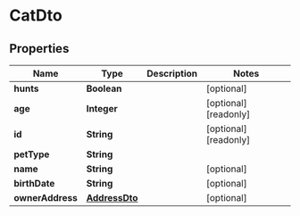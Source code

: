 
# CatDto

## Properties

Name | Type | Description | Notes
------------ | ------------- | ------------- | -------------
**hunts** | **Boolean** |  |  [optional]
**age** | **Integer** |  |  [optional] [readonly]
**id** | **String** |  |  [optional] [readonly]
**petType** | **String** |  | 
**name** | **String** |  |  [optional]
**birthDate** | **String** |  |  [optional]
**ownerAddress** | [**AddressDto**](AddressDto.md) |  |  [optional]



